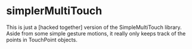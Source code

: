 # simplerMultiTouch
This is just a [hacked together] version of the SimpleMultiTouch library.  Aside from some simple gesture motions, it really only keeps track of the points in TouchPoint objects.  